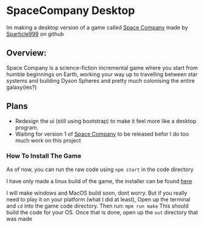 # SpaceCompany Desktop
Im making a desktop version of a game called <a href="https://github.com/sparticle999/spacecompany">Space Company</a> made by <a href="https://github.com/sparticle999">Sparticle999</a> on github

## Overview:
Space Company is a science-fiction incremental game where you start from humble beginnings on Earth, working your way up to travelling between star systems and building Dyson Spheres and pretty much colonising the entire galaxy(ies?)


## Plans
* Redesign the ui (still using bootstrap) to make it feel more like a desktop program.
* Waiting for version 1 of <a href="https://github.com/sparticle999/spacecompany">Space Company</a> to be released befor I do too much work on this project

### How To Install The Game
As of now, you can run the raw code using `npm start` in the code directory

I have only made a linux build of the game, the installer can be found <a href="">here</a>

I will make windows and MacOS build soon, dont worry. But if you really need to play it on your platform (what I did at least), 
Open up the terminal and `cd` into the game code directory.
Then run: 
```mpm run make```
This should build the code for your OS. Once that is done, open up the `out` directory that was made